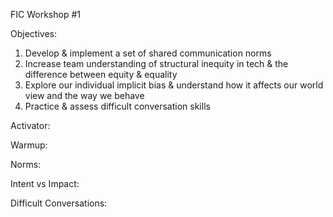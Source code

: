 FIC Workshop #1

Objectives:
1) Develop & implement a set of shared communication norms
2) Increase team understanding of structural inequity in tech & the difference between equity & equality  
3) Explore our individual implicit bias & understand how it affects our world view and the way we behave  
4) Practice & assess difficult conversation skills  

Activator:  



Warmup:


Norms:


Intent vs Impact:


Difficult Conversations:
